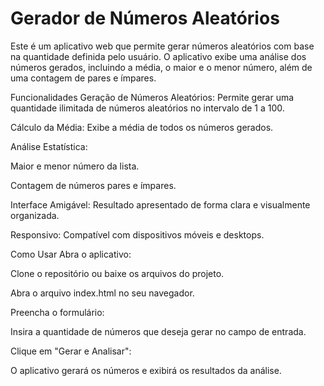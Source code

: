 <h1>Gerador de Números Aleatórios </h1>
Este é um aplicativo web que permite gerar números aleatórios com base na quantidade definida pelo usuário. O aplicativo exibe uma análise dos números gerados, incluindo a média, o maior e o menor número, além de uma contagem de pares e ímpares.

Funcionalidades
Geração de Números Aleatórios: Permite gerar uma quantidade ilimitada de números aleatórios no intervalo de 1 a 100.

Cálculo da Média: Exibe a média de todos os números gerados.

Análise Estatística:

Maior e menor número da lista.

Contagem de números pares e ímpares.

Interface Amigável: Resultado apresentado de forma clara e visualmente organizada.

Responsivo: Compatível com dispositivos móveis e desktops.

Como Usar
Abra o aplicativo:

Clone o repositório ou baixe os arquivos do projeto.

Abra o arquivo index.html no seu navegador.

Preencha o formulário:

Insira a quantidade de números que deseja gerar no campo de entrada.

Clique em "Gerar e Analisar":

O aplicativo gerará os números e exibirá os resultados da análise.

